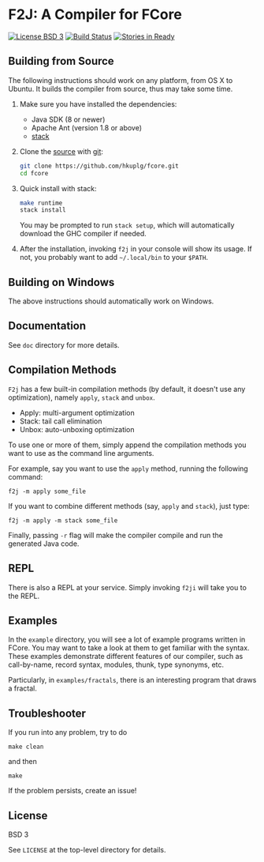# F2J: A Compiler for FCore
[![License BSD 3][badge-license]](LICENSE)
[![Build Status](https://travis-ci.org/hkuplg/fcore.svg?branch=develop)](https://travis-ci.org/hkuplg/fcore)
[![Stories in Ready](https://badge.waffle.io/hkuplg/fcore.png?label=ready&title=Ready)](https://waffle.io/hkuplg/fcore)

## Building from Source

The following instructions should work on any platform, from OS X to
Ubuntu. It builds the compiler from source, thus may take some time.

1. Make sure you have installed the dependencies:

    + Java SDK (8 or newer)
    + Apache Ant (version 1.8 or above)
    + [stack](https://github.com/commercialhaskell/stack/wiki/Downloads)

2. Clone the [source] with [git]:

   ```bash
   git clone https://github.com/hkuplg/fcore.git
   cd fcore
   ```
[source]: https://github.com/hkuplg/fcore
[git]: http://git-scm.com/

3. Quick install with stack:

   ```bash
   make runtime
   stack install
   ```

   You may be prompted to run `stack setup`, which will automatically
   download the GHC compiler if needed.

4. After the installation, invoking `f2j` in your console will show
   its usage. If not, you probably want to add `~/.local/bin` to your
   `$PATH`.

## Building on Windows ##

The above instructions should automatically work on Windows.

## Documentation ##

See `doc` directory for more details.


## Compilation Methods

`F2j` has a few built-in compilation methods (by default, it doesn't
use any optimization), namely `apply`, `stack` and `unbox`.

+ Apply: multi-argument optimization
+ Stack: tail call elimination
+ Unbox: auto-unboxing optimization

To use one or more of them, simply append the compilation methods you
want to use as the command line arguments.

For example, say you want to use the `apply` method, running the
following command:

    f2j -m apply some_file

If you want to combine different methods (say, `apply` and `stack`),
just type:

    f2j -m apply -m stack some_file

Finally, passing `-r` flag will make the compiler compile and run the
generated Java code.

## REPL

There is also a REPL at your service. Simply invoking `f2ji` will take
you to the REPL.

## Examples

In the `example` directory, you will see a lot of example programs
written in FCore. You may want to take a look at them to get familiar
with the syntax. These examples demonstrate different features of our
compiler, such as call-by-name, record syntax, modules, thunk, type
synonyms, etc.

Particularly, in `examples/fractals`, there is an interesting program
that draws a fractal.

## Troubleshooter

If you run into any problem, try to do

    make clean

and then

    make

If the problem persists, create an issue!

## License

BSD 3

See `LICENSE` at the top-level directory for details.

[badge-license]: https://img.shields.io/badge/license-BSD_3-green.svg
